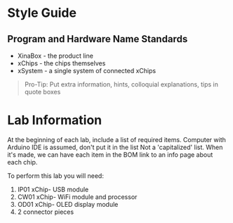 # Style Guide

## Program and Hardware Name Standards

* XinaBox - the product line
* xChips - the chips themselves
* xSystem - a single system of connected xChips

> Pro-Tip: Put extra information, hints, colloquial explanations, tips in quote boxes


# Lab Information

At the beginning of each lab, include a list of required items.
Computer with Arduino IDE is assumed, don't put it in the list
Not a 'capitalized' list.
When it's made, we can have each item in the BOM link to an info page about each chip.

To perform this lab you will need:
1. IP01 xChip- USB module
2. CW01 xChip- WiFi module and processor 
3. OD01 xChip- OLED display module
4. 2 connector pieces
